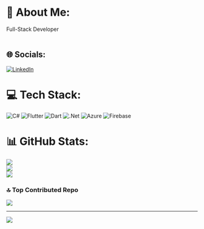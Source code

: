 # 💫 About Me:
Full-Stack Developer<br><br>


## 🌐 Socials:
[![LinkedIn](https://img.shields.io/badge/LinkedIn-%230077B5.svg?logo=linkedin&logoColor=white)](https://linkedin.com/in/https://www.linkedin.com/in/dogukangoktas/) 

# 💻 Tech Stack:
![C#](https://img.shields.io/badge/c%23-%23239120.svg?style=for-the-badge&logo=csharp&logoColor=white) ![Flutter](https://img.shields.io/badge/Flutter-%2302569B.svg?style=for-the-badge&logo=Flutter&logoColor=white) ![Dart](https://img.shields.io/badge/dart-%230175C2.svg?style=for-the-badge&logo=dart&logoColor=white) ![.Net](https://img.shields.io/badge/.NET-5C2D91?style=for-the-badge&logo=.net&logoColor=white) ![Azure](https://img.shields.io/badge/azure-%230072C6.svg?style=for-the-badge&logo=microsoftazure&logoColor=white) ![Firebase](https://img.shields.io/badge/firebase-%23039BE5.svg?style=for-the-badge&logo=firebase)
# 📊 GitHub Stats:
![](https://github-readme-stats.vercel.app/api?username=Dogukangoktass&theme=dark&hide_border=false&include_all_commits=true&count_private=false)<br/>
![](https://github-readme-streak-stats.herokuapp.com/?user=Dogukangoktass&theme=dark&hide_border=false)<br/>
![](https://github-readme-stats.vercel.app/api/top-langs/?username=Dogukangoktass&theme=dark&hide_border=false&include_all_commits=true&count_private=false&layout=compact)

### 🔝 Top Contributed Repo
![](https://github-contributor-stats.vercel.app/api?username=Dogukangoktass&limit=5&theme=dark&combine_all_yearly_contributions=true)

---
[![](https://visitcount.itsvg.in/api?id=Dogukangoktass&icon=0&color=0)](https://visitcount.itsvg.in)

